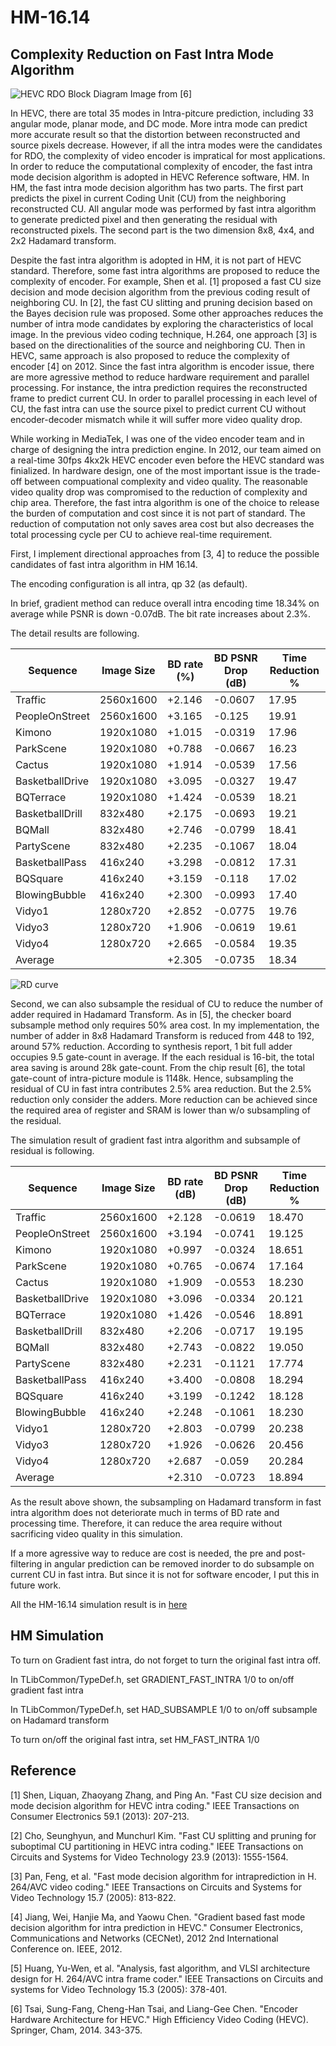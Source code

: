 # HM-16.14

## Complexity Reduction on Fast Intra Mode Algorithm

![HEVC RDO Block Diagram](http://video.ee.ntu.edu.tw/~tcm/HEVC/RDO.PNG)
Image from [6]

In HEVC, there are total 35 modes in Intra-pitcure prediction, including 33 angular mode, planar mode, and DC mode. 
More intra mode can predict more accurate result so that the distortion between reconstructed and source pixels decrease.
However, if all the intra modes were the candidates for RDO, the complexity of video encoder is impratical for most applications. 
In order to reduce the computational complexity of encoder, the fast intra mode decision algorithm is adopted in HEVC Reference software, HM. 
In HM, the fast intra mode decision algorithm has two parts. 
The first part predicts the pixel in current Coding Unit (CU) from the neighboring reconstructed CU. 
All angular mode was performed by fast intra algorithm to generate predicted pixel and then generating the residual with reconstructed pixels.
The second part is the two dimension 8x8, 4x4, and 2x2 Hadamard transform. 

Despite the fast intra algorithm is adopted in HM, it is not part of HEVC standard. 
Therefore, some fast intra algorithms are proposed to reduce the complexity of encoder.
For example, Shen et al. [1] proposed a fast CU size decision and mode decision algorithm from the previous coding result of neighboring CU.
In [2], the fast CU slitting and pruning decision based on the Bayes decision rule was proposed. 
Some other approaches reduces the number of intra mode candidates by exploring the characteristics of local image. 
In the previous video coding technique, H.264, one approach [3] is based on the directionalities of the source and neighboring CU.
Then in HEVC, same approach is also proposed to reduce the complexity of encoder [4] on 2012.
Since the fast intra algorithm is encoder issue, there are more agressive method to reduce hardware requirement and parallel processing.
For instance, the intra prediction requires the reconstructed frame to predict current CU. 
In order to parallel processing in each level of CU, the fast intra can use the source pixel to predict current CU without encoder-decoder mismatch while it will suffer more video quality drop.

While working in MediaTek, I was one of the video encoder team and in charge of designing the intra prediction engine.
In 2012, our team aimed on a real-time 30fps 4kx2k HEVC encoder even before the HEVC standard was finialized.
In hardware design, one of the most important issue is the trade-off between compuational complexity and video quality.
The reasonable video quality drop was compromised to the reduction of complexity and chip area.
Therefore, the fast intra algorithm is one of the choice to release the burden of computation and cost since it is not part of standard. 
The reduction of computation not only saves area cost but also decreases the total processing cycle per CU to achieve real-time requirement.

First, I implement directional approaches from [3, 4] to reduce the possible candidates of fast intra algorithm in HM 16.14.

The encoding configuration is all intra, qp 32 (as default).

In brief, gradient method can reduce overall intra encoding time 18.34% on average while PSNR is down -0.07dB.
The bit rate increases about 2.3%.

The detail results are following. 

| Sequence         | Image Size | BD rate  (%)| BD PSNR Drop (dB)| Time Reduction %|
| ---------        | -----------|-------------    | -------------    |---------------- |
| Traffic          | 2560x1600  |  +2.146         | -0.0607          | 17.95           |
| PeopleOnStreet   | 2560x1600  |  +3.165         | -0.125           | 19.91           |
| Kimono           | 1920x1080  |  +1.015         | -0.0319          | 17.96           |
| ParkScene        | 1920x1080  |  +0.788         | -0.0667          | 16.23           |
| Cactus           | 1920x1080  |  +1.914         | -0.0539          | 17.56           |
| BasketballDrive  | 1920x1080  |  +3.095         | -0.0327          | 19.47           |
| BQTerrace        | 1920x1080  |  +1.424         | -0.0539          | 18.21           |
| BasketballDrill  | 832x480    |  +2.175         | -0.0693          | 19.21           |
| BQMall           | 832x480    |  +2.746         | -0.0799          | 18.41           | 
| PartyScene       | 832x480    |  +2.235         | -0.1067          | 18.04           | 
| BasketballPass   | 416x240    |  +3.298         | -0.0812          | 17.31           | 
| BQSquare         | 416x240    |  +3.159         | -0.118           | 17.02           | 
| BlowingBubble    | 416x240    |  +2.300         | -0.0993          | 17.40           | 
| Vidyo1           | 1280x720   |  +2.852         | -0.0775          | 19.76           | 
| Vidyo3           | 1280x720   |  +1.906         | -0.0619          | 19.61           | 
| Vidyo4           | 1280x720   |  +2.665         | -0.0584          | 19.35           | 
| Average          |            |  +2.305         | -0.0735          | 18.34           | 

![RD curve](https://github.com/b93901190/HM-16.14/blob/master/result/RD_curve.PNG)

Second, we can also subsample the residual of CU to reduce the number of adder required in Hadamard Transform.
As in [5], the checker board subsample method only requires 50% area cost. 
In my implementation, the number of adder in 8x8 Hadamard Transform is reduced from 448 to 192, around 57% reduction. 
According to synthesis report, 1 bit full adder occupies 9.5 gate-count in average.
If the each residual is 16-bit, the total area saving is around 28k gate-count.
From the chip result [6], the total gate-count of intra-picture module is 1148k. 
Hence, subsampling the residual of CU in fast intra contributes 2.5% area reduction.
But the 2.5% reduction only consider the adders. More reduction can be achieved since the required area of register and SRAM is lower than w/o subsampling of the residual.

The simulation result of gradient fast intra algorithm and subsample of residual is following.

| Sequence         | Image Size | BD rate    (dB)| BD PSNR Drop (dB)| Time Reduction %|
| ---------        | -----------|-------------   | -------------    |---------------- |
| Traffic          | 2560x1600  | +2.128         | -0.0619          | 18.470          |
| PeopleOnStreet   | 2560x1600  | +3.194         | -0.0741          | 19.125          |
| Kimono           | 1920x1080  | +0.997         | -0.0324          | 18.651          |
| ParkScene        | 1920x1080  | +0.765         | -0.0674          | 17.164          |
| Cactus           | 1920x1080  | +1.909         | -0.0553          | 18.230          |
| BasketballDrive  | 1920x1080  | +3.096         | -0.0334          | 20.121          |
| BQTerrace        | 1920x1080  | +1.426         | -0.0546          | 18.891          |
| BasketballDrill  | 832x480    | +2.206         | -0.0717          | 19.195          |
| BQMall           | 832x480    | +2.743         | -0.0822          | 19.050          | 
| PartyScene       | 832x480    | +2.231         | -0.1121          | 17.774          | 
| BasketballPass   | 416x240    | +3.400         | -0.0808          | 18.294          | 
| BQSquare         | 416x240    | +3.199         | -0.1242          | 18.128          | 
| BlowingBubble    | 416x240    | +2.248         | -0.1061          | 18.230          | 
| Vidyo1           | 1280x720   | +2.803         | -0.0799          | 20.238          | 
| Vidyo3           | 1280x720   | +1.926         | -0.0626          | 20.456          | 
| Vidyo4           | 1280x720   | +2.687         | -0.059           | 20.284          | 
| Average          |            | +2.310         | -0.0723          | 18.894          | 

As the result above shown, the subsampling on Hadamard transform in fast intra algorithm does not deteriorate much in terms of BD rate and processing time.
Therefore, it can reduce the area require without sacrificing video quality in this simulation.

If a more agressive way to reduce are cost is needed, the pre and post-filtering in angular prediction can be removed inorder to do subsample on current CU in fast intra. 
But since it is not for software encoder, I put this in future work.

All the HM-16.14 simulation result is in [here](https://github.com/b93901190/fast_intra/tree/master/result)


## HM Simulation

To turn on Gradient fast intra, do not forget to turn the original fast intra off.

In TLibCommon/TypeDef.h, set GRADIENT_FAST_INTRA 1/0 to on/off gradient fast intra

In TLibCommon/TypeDef.h, set HAD_SUBSAMPLE 1/0 to on/off subsample on Hadamard transform

To turn on/off the original fast intra, set HM_FAST_INTRA 1/0

## Reference

[1] Shen, Liquan, Zhaoyang Zhang, and Ping An. "Fast CU size decision and mode decision algorithm for HEVC intra coding." IEEE Transactions on Consumer Electronics 59.1 (2013): 207-213.

[2] Cho, Seunghyun, and Munchurl Kim. "Fast CU splitting and pruning for suboptimal CU partitioning in HEVC intra coding." IEEE Transactions on Circuits and Systems for Video Technology 23.9 (2013): 1555-1564.

[3] Pan, Feng, et al. "Fast mode decision algorithm for intraprediction in H. 264/AVC video coding." IEEE Transactions on Circuits and Systems for Video Technology 15.7 (2005): 813-822.

[4] Jiang, Wei, Hanjie Ma, and Yaowu Chen. "Gradient based fast mode decision algorithm for intra prediction in HEVC." Consumer Electronics, Communications and Networks (CECNet), 2012 2nd International Conference on. IEEE, 2012.

[5] Huang, Yu-Wen, et al. "Analysis, fast algorithm, and VLSI architecture design for H. 264/AVC intra frame coder." IEEE Transactions on Circuits and systems for Video Technology 15.3 (2005): 378-401.

[6] Tsai, Sung-Fang, Cheng-Han Tsai, and Liang-Gee Chen. "Encoder Hardware Architecture for HEVC." High Efficiency Video Coding (HEVC). Springer, Cham, 2014. 343-375.
